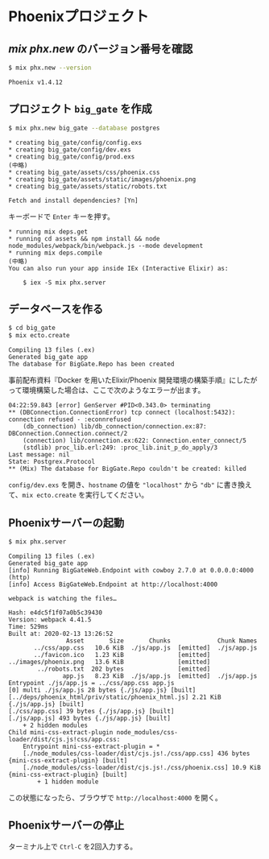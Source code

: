 # Phoenixプロジェクト

## _mix phx.new_ のバージョン番号を確認

```bash
$ mix phx.new --version
```

```
Phoenix v1.4.12
```

## プロジェクト `big_gate` を作成

```bash
$ mix phx.new big_gate --database postgres
```

```
* creating big_gate/config/config.exs
* creating big_gate/config/dev.exs
* creating big_gate/config/prod.exs
(中略)
* creating big_gate/assets/css/phoenix.css
* creating big_gate/assets/static/images/phoenix.png
* creating big_gate/assets/static/robots.txt

Fetch and install dependencies? [Yn]
```

キーボードで `Enter` キーを押す。

```
* running mix deps.get
* running cd assets && npm install && node node_modules/webpack/bin/webpack.js --mode development
* running mix deps.compile
(中略)
You can also run your app inside IEx (Interactive Elixir) as:

    $ iex -S mix phx.server
```

## データベースを作る

```bash
$ cd big_gate
$ mix ecto.create
```

```
Compiling 13 files (.ex)
Generated big_gate app
The database for BigGate.Repo has been created
```

事前配布資料『Docker を用いたElixir/Phoenix 開発環境の構築手順』にしたがって環境構築した場合は、ここで次のようなエラーが出ます。

```
04:22:59.843 [error] GenServer #PID<0.343.0> terminating
** (DBConnection.ConnectionError) tcp connect (localhost:5432): connection refused - :econnrefused
    (db_connection) lib/db_connection/connection.ex:87: DBConnection.Connection.connect/2
    (connection) lib/connection.ex:622: Connection.enter_connect/5
    (stdlib) proc_lib.erl:249: :proc_lib.init_p_do_apply/3
Last message: nil
State: Postgrex.Protocol
** (Mix) The database for BigGate.Repo couldn't be created: killed
```

`config/dev.exs` を開き、`hostname` の値を `"localhost"` から `"db"` に書き換えて、`mix ecto.create` を実行してください。

## Phoenixサーバーの起動

```bash
$ mix phx.server
```

```
Compiling 13 files (.ex)
Generated big_gate app
[info] Running BigGateWeb.Endpoint with cowboy 2.7.0 at 0.0.0.0:4000 (http)
[info] Access BigGateWeb.Endpoint at http://localhost:4000

webpack is watching the files…

Hash: e4dc5f1f07a0b5c39430
Version: webpack 4.41.5
Time: 529ms
Built at: 2020-02-13 13:26:52
                Asset       Size       Chunks             Chunk Names
       ../css/app.css   10.6 KiB  ./js/app.js  [emitted]  ./js/app.js
       ../favicon.ico   1.23 KiB               [emitted]
../images/phoenix.png   13.6 KiB               [emitted]
        ../robots.txt  202 bytes               [emitted]
               app.js   8.23 KiB  ./js/app.js  [emitted]  ./js/app.js
Entrypoint ./js/app.js = ../css/app.css app.js
[0] multi ./js/app.js 28 bytes {./js/app.js} [built]
[../deps/phoenix_html/priv/static/phoenix_html.js] 2.21 KiB {./js/app.js} [built]
[./css/app.css] 39 bytes {./js/app.js} [built]
[./js/app.js] 493 bytes {./js/app.js} [built]
    + 2 hidden modules
Child mini-css-extract-plugin node_modules/css-loader/dist/cjs.js!css/app.css:
    Entrypoint mini-css-extract-plugin = *
    [./node_modules/css-loader/dist/cjs.js!./css/app.css] 436 bytes {mini-css-extract-plugin} [built]
    [./node_modules/css-loader/dist/cjs.js!./css/phoenix.css] 10.9 KiB {mini-css-extract-plugin} [built]
        + 1 hidden module
```

この状態になったら、ブラウザで `http://localhost:4000` を開く。

## Phoenixサーバーの停止

ターミナル上で `Ctrl-C` を2回入力する。
